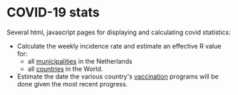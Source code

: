 COVID-19 stats
==============

Several html, javascript pages for displaying and calculating covid statistics:
 - Calculate the weekly incidence rate and estimate an effective R value for:
   - all [municipalities](https://raw.githack.com/nlitsme/covidcalculations/master/rivm.html) in the Netherlands
   - all [countries](https://raw.githack.com/nlitsme/covidcalculations/master/owid.html) in the World.
 - Estimate the date the various country's [vaccination](https://raw.githack.com/nlitsme/covidcalculations/master/vac.html) programs will be done given
   the most recent progress.

